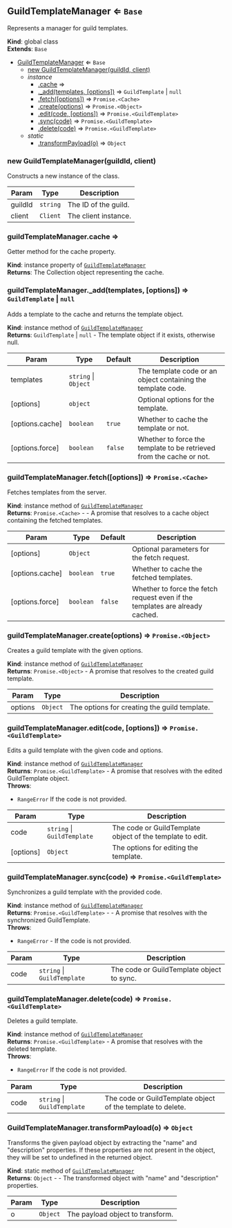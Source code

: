 <a name="GuildTemplateManager"></a>

## GuildTemplateManager ⇐ <code>Base</code>
Represents a manager for guild templates.

**Kind**: global class  
**Extends**: <code>Base</code>  

* [GuildTemplateManager](#GuildTemplateManager) ⇐ <code>Base</code>
    * [new GuildTemplateManager(guildId, client)](#new_GuildTemplateManager_new)
    * _instance_
        * [.cache](#GuildTemplateManager+cache) ⇒
        * [._add(templates, [options])](#GuildTemplateManager+_add) ⇒ <code>GuildTemplate</code> \| <code>null</code>
        * [.fetch([options])](#GuildTemplateManager+fetch) ⇒ <code>Promise.&lt;Cache&gt;</code>
        * [.create(options)](#GuildTemplateManager+create) ⇒ <code>Promise.&lt;Object&gt;</code>
        * [.edit(code, [options])](#GuildTemplateManager+edit) ⇒ <code>Promise.&lt;GuildTemplate&gt;</code>
        * [.sync(code)](#GuildTemplateManager+sync) ⇒ <code>Promise.&lt;GuildTemplate&gt;</code>
        * [.delete(code)](#GuildTemplateManager+delete) ⇒ <code>Promise.&lt;GuildTemplate&gt;</code>
    * _static_
        * [.transformPayload(o)](#GuildTemplateManager.transformPayload) ⇒ <code>Object</code>

<a name="new_GuildTemplateManager_new"></a>

### new GuildTemplateManager(guildId, client)
Constructs a new instance of the class.


| Param | Type | Description |
| --- | --- | --- |
| guildId | <code>string</code> | The ID of the guild. |
| client | <code>Client</code> | The client instance. |

<a name="GuildTemplateManager+cache"></a>

### guildTemplateManager.cache ⇒
Getter method for the cache property.

**Kind**: instance property of [<code>GuildTemplateManager</code>](#GuildTemplateManager)  
**Returns**: The Collection object representing the cache.  
<a name="GuildTemplateManager+_add"></a>

### guildTemplateManager.\_add(templates, [options]) ⇒ <code>GuildTemplate</code> \| <code>null</code>
Adds a template to the cache and returns the template object.

**Kind**: instance method of [<code>GuildTemplateManager</code>](#GuildTemplateManager)  
**Returns**: <code>GuildTemplate</code> \| <code>null</code> - The template object if it exists, otherwise null.  

| Param | Type | Default | Description |
| --- | --- | --- | --- |
| templates | <code>string</code> \| <code>Object</code> |  | The template code or an object containing the template code. |
| [options] | <code>object</code> |  | Optional options for the template. |
| [options.cache] | <code>boolean</code> | <code>true</code> | Whether to cache the template or not. |
| [options.force] | <code>boolean</code> | <code>false</code> | Whether to force the template to be retrieved from the cache or not. |

<a name="GuildTemplateManager+fetch"></a>

### guildTemplateManager.fetch([options]) ⇒ <code>Promise.&lt;Cache&gt;</code>
Fetches templates from the server.

**Kind**: instance method of [<code>GuildTemplateManager</code>](#GuildTemplateManager)  
**Returns**: <code>Promise.&lt;Cache&gt;</code> - - A promise that resolves to a cache object containing the fetched templates.  

| Param | Type | Default | Description |
| --- | --- | --- | --- |
| [options] | <code>Object</code> |  | Optional parameters for the fetch request. |
| [options.cache] | <code>boolean</code> | <code>true</code> | Whether to cache the fetched templates. |
| [options.force] | <code>boolean</code> | <code>false</code> | Whether to force the fetch request even if the templates are already cached. |

<a name="GuildTemplateManager+create"></a>

### guildTemplateManager.create(options) ⇒ <code>Promise.&lt;Object&gt;</code>
Creates a guild template with the given options.

**Kind**: instance method of [<code>GuildTemplateManager</code>](#GuildTemplateManager)  
**Returns**: <code>Promise.&lt;Object&gt;</code> - A promise that resolves to the created guild template.  

| Param | Type | Description |
| --- | --- | --- |
| options | <code>Object</code> | The options for creating the guild template. |

<a name="GuildTemplateManager+edit"></a>

### guildTemplateManager.edit(code, [options]) ⇒ <code>Promise.&lt;GuildTemplate&gt;</code>
Edits a guild template with the given code and options.

**Kind**: instance method of [<code>GuildTemplateManager</code>](#GuildTemplateManager)  
**Returns**: <code>Promise.&lt;GuildTemplate&gt;</code> - A promise that resolves with the edited GuildTemplate object.  
**Throws**:

- <code>RangeError</code> If the code is not provided.


| Param | Type | Description |
| --- | --- | --- |
| code | <code>string</code> \| <code>GuildTemplate</code> | The code or GuildTemplate object of the template to edit. |
| [options] | <code>Object</code> | The options for editing the template. |

<a name="GuildTemplateManager+sync"></a>

### guildTemplateManager.sync(code) ⇒ <code>Promise.&lt;GuildTemplate&gt;</code>
Synchronizes a guild template with the provided code.

**Kind**: instance method of [<code>GuildTemplateManager</code>](#GuildTemplateManager)  
**Returns**: <code>Promise.&lt;GuildTemplate&gt;</code> - - A promise that resolves with the synchronized GuildTemplate.  
**Throws**:

- <code>RangeError</code> - If the code is not provided.


| Param | Type | Description |
| --- | --- | --- |
| code | <code>string</code> \| <code>GuildTemplate</code> | The code or GuildTemplate object to sync. |

<a name="GuildTemplateManager+delete"></a>

### guildTemplateManager.delete(code) ⇒ <code>Promise.&lt;GuildTemplate&gt;</code>
Deletes a guild template.

**Kind**: instance method of [<code>GuildTemplateManager</code>](#GuildTemplateManager)  
**Returns**: <code>Promise.&lt;GuildTemplate&gt;</code> - A promise that resolves with the deleted template.  
**Throws**:

- <code>RangeError</code> If the code is not provided.


| Param | Type | Description |
| --- | --- | --- |
| code | <code>string</code> \| <code>GuildTemplate</code> | The code or GuildTemplate object of the template to delete. |

<a name="GuildTemplateManager.transformPayload"></a>

### GuildTemplateManager.transformPayload(o) ⇒ <code>Object</code>
Transforms the given payload object by extracting the "name" and "description" properties.If these properties are not present in the object, they will be set to undefined in the returned object.

**Kind**: static method of [<code>GuildTemplateManager</code>](#GuildTemplateManager)  
**Returns**: <code>Object</code> - - The transformed object with "name" and "description" properties.  

| Param | Type | Description |
| --- | --- | --- |
| o | <code>Object</code> | The payload object to transform. |

